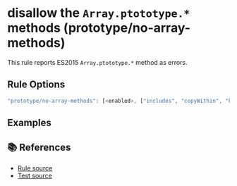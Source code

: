 # disallow the `Array.ptototype.*` methods (prototype/no-array-methods)

This rule reports ES2015 `Array.ptototype.*` method as errors.

## Rule Options

```js
"prototype/no-array-methods": [<enabled>, ["includes", "copyWithin", "keys", "values", "entries"]]
```

## Examples

<eslint-playground type="bad" code="/*eslint prototype/no-array-methods: error */
const array = [];
array.includes(1);
" />

## 📚 References

-   [Rule source](https://github.com/noyobo/eslint-plugin-prototype/blob/v1.3.1/lib/rules/no-array-methods.js)
-   [Test source](https://github.com/noyobo/eslint-plugin-prototype/blob/v1.3.1/tests/lib/rules/no-array-methods.js)
